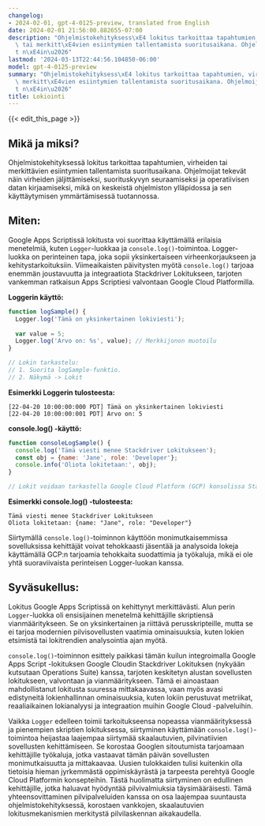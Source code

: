 ```yaml
---
changelog:
- 2024-02-01, gpt-4-0125-preview, translated from English
date: 2024-02-01 21:56:00.882655-07:00
description: "Ohjelmistokehityksess\xE4 lokitus tarkoittaa tapahtumien, virheiden\
  \ tai merkitt\xE4vien esiintymien tallentamista suoritusaikana. Ohjelmoijat tekev\xE4\
  t n\xE4in\u2026"
lastmod: '2024-03-13T22:44:56.104850-06:00'
model: gpt-4-0125-preview
summary: "Ohjelmistokehityksess\xE4 lokitus tarkoittaa tapahtumien, virheiden tai\
  \ merkitt\xE4vien esiintymien tallentamista suoritusaikana. Ohjelmoijat tekev\xE4\
  t n\xE4in\u2026"
title: Lokiointi
---
```


{{< edit_this_page >}}

## Mikä ja miksi?

Ohjelmistokehityksessä lokitus tarkoittaa tapahtumien, virheiden tai merkittävien esiintymien tallentamista suoritusaikana. Ohjelmoijat tekevät näin virheiden jäljittämiseksi, suorituskyvyn seuraamiseksi ja operatiivisen datan kirjaamiseksi, mikä on keskeistä ohjelmiston ylläpidossa ja sen käyttäytymisen ymmärtämisessä tuotannossa.

## Miten:

Google Apps Scriptissä lokitusta voi suorittaa käyttämällä erilaisia menetelmiä, kuten `Logger`-luokkaa ja `console.log()`-toimintoa. Logger-luokka on perinteinen tapa, joka sopii yksinkertaiseen virheenkorjaukseen ja kehitystarkoituksiin. Viimeaikaisten päivitysten myötä `console.log()` tarjoaa enemmän joustavuutta ja integraatiota Stackdriver Lokitukseen, tarjoten vankemman ratkaisun Apps Scriptiesi valvontaan Google Cloud Platformilla.

**Loggerin käyttö:**

```javascript
function logSample() {
  Logger.log('Tämä on yksinkertainen lokiviesti');
  
  var value = 5;
  Logger.log('Arvo on: %s', value); // Merkkijonon muotoilu
}

// Lokin tarkastelu:
// 1. Suorita logSample-funktio.
// 2. Näkymä -> Lokit
```

**Esimerkki Loggerin tulosteesta:**

```
[22-04-20 10:00:00:000 PDT] Tämä on yksinkertainen lokiviesti
[22-04-20 10:00:00:001 PDT] Arvo on: 5
```

**console.log() -käyttö:**

```javascript
function consoleLogSample() {
  console.log('Tämä viesti menee Stackdriver Lokitukseen');
  const obj = {name: 'Jane', role: 'Developer'};
  console.info('Oliota lokitetaan:', obj);
}

// Lokit voidaan tarkastella Google Cloud Platform (GCP) konsolissa Stackdriver Lokituksen alla
```

**Esimerkki console.log() -tulosteesta:**

```
Tämä viesti menee Stackdriver Lokitukseen
Oliota lokitetaan: {name: "Jane", role: "Developer"}
```

Siirtymällä `console.log()`-toiminnon käyttöön monimutkaisemmissa sovelluksissa kehittäjät voivat tehokkaasti jäsentää ja analysoida lokeja käyttämällä GCP:n tarjoamia tehokkaita suodattimia ja työkaluja, mikä ei ole yhtä suoraviivaista perinteisen Logger-luokan kanssa.

## Syväsukellus:

Lokitus Google Apps Scriptissä on kehittynyt merkittävästi. Alun perin `Logger`-luokka oli ensisijainen menetelmä kehittäjille skriptiensä vianmääritykseen. Se on yksinkertainen ja riittävä perusskripteille, mutta se ei tarjoa modernien pilvisovellusten vaatimia ominaisuuksia, kuten lokien etsimistä tai lokitrendien analysointia ajan myötä.

`console.log()`-toiminnon esittely paikkasi tämän kuilun integroimalla Google Apps Script -lokituksen Google Cloudin Stackdriver Lokituksen (nykyään kutsutaan Operations Suite) kanssa, tarjoten keskitetyn alustan sovellusten lokitukseen, valvontaan ja vianmääritykseen. Tämä ei ainoastaan mahdollistanut lokitusta suuressa mittakaavassa, vaan myös avasi edistyneitä lokienhallinnan ominaisuuksia, kuten lokiin perustuvat metriikat, reaaliaikainen lokianalyysi ja integraation muihin Google Cloud -palveluihin.

Vaikka `Logger` edelleen toimii tarkoitukseensa nopeassa vianmäärityksessä ja pienempien skriptien lokituksessa, siirtyminen käyttämään `console.log()`-toimintoa heijastaa laajempaa siirtymää skaalautuvien, pilvinatiivien sovellusten kehittämiseen. Se korostaa Googlen sitoutumista tarjoamaan kehittäjille työkaluja, jotka vastaavat tämän päivän sovellusten monimutkaisuutta ja mittakaavaa. Uusien tulokkaiden tulisi kuitenkin olla tietoisia hieman jyrkemmästä oppimiskäyrästä ja tarpeesta perehtyä Google Cloud Platformin konsepteihin. Tästä huolimatta siirtyminen on edullinen kehittäjille, jotka haluavat hyödyntää pilvivalmiuksia täysimääräisesti. Tämä yhteensovittaminen pilvipalveluiden kanssa on osa laajempaa suuntausta ohjelmistokehityksessä, korostaen vankkojen, skaalautuvien lokitusmekanismien merkitystä pilvilaskennan aikakaudella.
